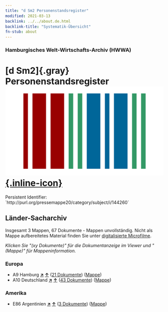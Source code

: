 ```yaml
---
title: "d Sm2 Personenstandsregister"
modified: 2021-03-13
backlink: ../../about.de.html
backlink-title: "Systematik-Übersicht"
fn-stub: about
---
```


### Hamburgisches Welt-Wirtschafts-Archiv (HWWA)

# [d Sm2]{.gray}&#8201; Personenstandsregister &#160; [![Wikidata](/images/Wikidata-logo.svg "Wikidata"){.inline-icon}](http://www.wikidata.org/entity/Q104699242)

<div class="hint">Persistent Identifier: `http://purl.org/pressemappe20/category/subject/i/144260`</div>







## Länder-Sacharchiv




Insgesamt 3 Mappen, 67 Dokumente - Mappen unvollständig.
Nicht als Mappe aufbereitetes Material finden Sie unter [digitalisierte Microfilme](/film/h1_sh.de.html).

_Klicken Sie "(xy Dokumente)" für die Dokumentanzeige im Viewer und "(Mappe)" für Mappeninformation._




### Europa

- A9 Hamburg [**&nearr;**](../../../geo/i/140905/about.de.html "Hamburg (alle Mappen)") [**&uarr;**](../../../geo/about.de.html#A9 "Ländersystematik") (<a href="https://pm20.zbw.eu/iiifview/folder/sh/140905,144260" title="über: Hamburg : Personenstandsregister" target="_blank">21 Dokumente</a>) ([Mappe](../../../../folder/sh/1409xx/140905/1442xx/144260/about.de.html))
- A10 Deutschland [**&nearr;**](../../../geo/i/126128/about.de.html "Deutschland (alle Mappen)") [**&uarr;**](../../../geo/about.de.html#A10 "Ländersystematik") (<a href="https://pm20.zbw.eu/iiifview/folder/sh/126128,144260" title="über: Deutschland : Personenstandsregister" target="_blank">43 Dokumente</a>) ([Mappe](../../../../folder/sh/1261xx/126128/1442xx/144260/about.de.html))

### Amerika

- E86 Argentinien [**&nearr;**](../../../geo/i/141692/about.de.html "Argentinien (alle Mappen)") [**&uarr;**](../../../geo/about.de.html#E86 "Ländersystematik") (<a href="https://pm20.zbw.eu/iiifview/folder/sh/141692,144260" title="über: Argentinien : Personenstandsregister" target="_blank">3 Dokumente</a>) ([Mappe](../../../../folder/sh/1416xx/141692/1442xx/144260/about.de.html))








